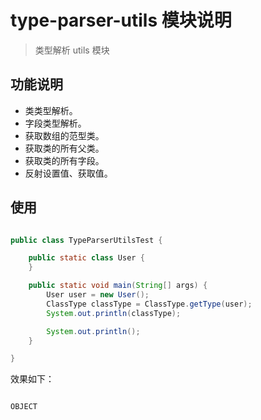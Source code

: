 # type-parser-utils 模块说明

> 类型解析 utils 模块

## 功能说明

* 类类型解析。
* 字段类型解析。
* 获取数组的范型类。
* 获取类的所有父类。
* 获取类的所有字段。
* 反射设置值、获取值。

## 使用

```java

public class TypeParserUtilsTest {

    public static class User {
    }

    public static void main(String[] args) {
        User user = new User();
        ClassType classType = ClassType.getType(user);
        System.out.println(classType);

        System.out.println();
    }

}

```

效果如下：

```log

OBJECT

```